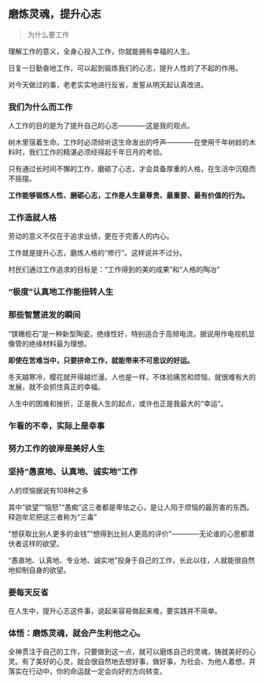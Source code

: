 ## 磨炼灵魂，提升心志

> 为什么要工作

理解工作的意义，全身心投入工作，你就能拥有幸福的人生。

日复一日勤奋地工作，可以起到锻炼我们的心志，提升人性的了不起的作用。

对今天做过的事，老老实实地进行反省，发誓从明天起认真改进。

### 我们为什么而工作

人工作的目的是为了提升自己的心志————这是我的观点。

树木里宿着生命。工作时必须倾听这生命发出的呼声————在使用千年树龄的木料时，我们工作的精湛必须经得起千年日月的考验。

只有通过长时间不懈的工作，磨砺了心志，才会具备厚重的人格，在生活中沉稳而不摇摆。

**工作能够锻炼人性、磨砺心志，工作是人生最尊贵、最重要、最有价值的行为。**

### 工作造就人格

劳动的意义不仅在于追求业绩，更在于完善人的内心。

工作就是提升心志，磨炼人格的“修行”。这样说并不过分。

村民们通过工作追求的目标是：“工作得到的美的成果”和“人格的陶冶”

### “极度”认真地工作能扭转人生

### 那些智慧进发的瞬间

“镁橄榄石”是一种新型陶瓷，绝缘性好，特别适合于高频电流，据说用作电视机显像管的绝缘材料最为理想。

**即使在苦难当中，只要拼命工作，就能带来不可思议的好运。**

冬天越寒冷，樱花就开得越烂漫。人也是一样，不体验痛苦和烦恼，就很难有大的发展，就不会抓住真正的幸福。

人生中的困难和挫折，正是我人生的起点，或许也正是我最大的“幸运”。

### 乍看的不幸，实际上是幸事

### 努力工作的彼岸是美好人生

### 坚持“愚直地、认真地、诚实地”工作

人的烦恼据说有108种之多

其中“欲望”“恼怒”“愚痴”这三者都是卑怯之心，是让人陷于烦恼的最厉害的东西。释迦牟尼把这三者称为“三毒”

“想获取比别人更多的金钱”“想得到比别人更高的评价”————无论谁的心思都潜伏者这样的欲望。

“愚直地、认真地、专业地、诚实地”投身于自己的工作，长此以往，人就能很自然地抑制自身的欲望。

### 要每天反省

在人生中，提升心志这件事，说起来容易做起来难，要实践并不简单。

### 体悟：磨炼灵魂，就会产生利他之心。

全神贯注于自己的工作，只要做到这一点，就可以磨炼自己的灵魂，铸就美好的心灵。有了美好的心灵，就会很自然地去想好事，做好事，为社会、为他人着想，并落实在行动中，你的命运就一定会向好的方向转变。


